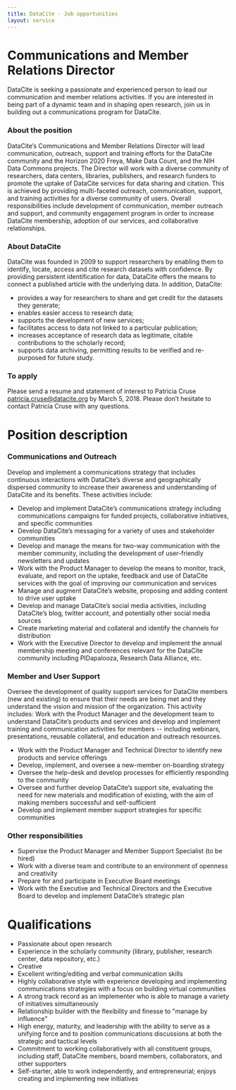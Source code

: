 ```yaml
---
title: DataCite - Job opportunities
layout: service
---
```


# Communications and Member Relations Director

DataCite is seeking a passionate and experienced person to lead our communication and member relations activities. If you are interested in being part of a dynamic team and in shaping open research, join us in building out a communications program for DataCite.

### About the position

DataCite’s Communications and Member Relations Director will lead communication, outreach, support and training efforts for the DataCite community and the Horizon 2020 Freya, Make Data Count, and the NIH Data Commons projects. The Director will work with a diverse community of researchers, data centers, libraries, publishers, and research funders to promote the uptake of DataCite services for data sharing and citation. This is achieved by providing multi-­faceted outreach, communication, support, and training activities for a diverse community of users. Overall responsibilities include development of communication, member outreach and support, and community engagement program in order to increase DataCite membership, adoption of our services, and collaborative relationships.

### About DataCite

DataCite was founded in 2009 to support researchers by enabling them to identify, locate, access and cite research datasets with confidence. By providing persistent identification for data, DataCite offers the means to connect a published article with the underlying data. In addition, DataCite:

* provides a way for researchers to share and get credit  for the datasets they generate;
* enables easier access to research data;
* supports the development of new services;
* facilitates access to data not linked to a particular publication;
* increases acceptance of research data as legitimate, citable contributions to the scholarly record;
* supports data archiving, permitting results to be verified and re-purposed for future study.

### To apply

Please send a resume and statement of interest to Patricia Cruse [<patricia.cruse@datacite.org>](mailto:patricia.cruse@datacite.org) by March 5, 2018. Please don’t hesitate to contact Patricia Cruse with any questions.

# Position description

### Communications and Outreach

Develop and implement a communications strategy that includes continuous interactions with DataCite’s diverse and geographically dispersed community to increase their awareness and understanding of DataCite and its benefits. These activities include:

* Develop and implement DataCite’s communications strategy including communications campaigns for funded projects, collaborative initiatives, and specific communities
* Develop DataCite’s messaging for a variety of uses and stakeholder communities
* Develop and manage the means for two-way communication with the member community, including the development of user-friendly newsletters and updates
* Work with the Product Manager to develop the means to monitor, track, evaluate, and report on the uptake, feedback and use of DataCite services with the goal of improving our communication and services
* Manage and augment DataCite’s website, proposing and adding content to drive user uptake
* Develop and manage DataCite’s social media activities, including DataCite’s blog, twitter account, and potentially other social media sources
* Create marketing material and collateral and identify the channels for distribution
* Work with the Executive Director to develop and implement the annual membership meeting and conferences relevant for the DataCite community including PIDapalooza, Research Data Alliance, etc.

### Member and User Support

Oversee the development of quality support services for DataCite members (new and existing) to ensure that their needs are being met and they understand the vision and mission of the organization. This activity includes:
Work with the Product Manager and the development team to understand DataCite’s products and services and develop and implement training and communication activities for members -- including webinars, presentations, reusable collateral, and education and outreach resources.

* Work with the Product Manager and Technical Director to identify new products and service offerings
* Develop, implement, and oversee a new-member on-boarding strategy
* Oversee the help-desk and develop processes for efficiently responding to the community
* Oversee and further develop DataCite’s support site, evaluating the need for new materials and modification of existing, with the aim of making members successful and self-sufficient
* Develop and implement member support strategies for specific communities

### Other responsibilities

* Supervise the Product Manager and Member Support Specialist (to be hired)
* Work with a diverse team and contribute to an environment of openness and creativity
* Prepare for and participate in Executive Board meetings
* Work with the Executive and Technical Directors and the Executive Board to develop and implement DataCite’s strategic plan

# Qualifications

* Passionate about open research
* Experience in the scholarly community (library, publisher, research center, data repository, etc.)
* Creative
* Excellent writing/editing and verbal communication skills
* Highly collaborative style with experience developing and implementing communications strategies with a focus on building virtual communities
* A strong track record as an implementer who is able to manage a variety of initiatives simultaneously
* Relationship builder with the flexibility and finesse to "manage by influence"
* High energy, maturity, and leadership with the ability to serve as a unifying force and to position communications discussions at both the strategic and tactical levels
* Commitment to working collaboratively with all constituent groups, including staff, DataCite members, board members, collaborators, and other supporters
* Self-starter, able to work independently, and entrepreneurial; enjoys creating and implementing new initiatives
